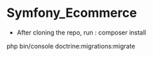 # Symfony_Ecommerce

- After cloning the repo, run :
composer install


php bin/console doctrine:migrations:migrate
